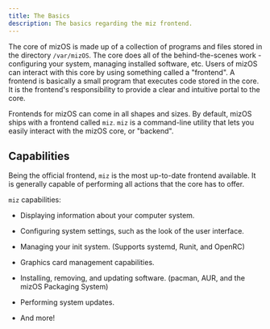 ```yaml
---
title: The Basics
description: The basics regarding the miz frontend.
---
```


The core of mizOS is made up of a collection of programs and files stored in the directory `/var/mizOS`. The core does all of the behind-the-scenes work - configuring your system, managing installed software, etc. Users of mizOS can interact with this core by using something called a "frontend". A frontend is basically a small program that executes code stored in the core. It is the frontend's responsibility to provide a clear and intuitive portal to the core.

Frontends for mizOS can come in all shapes and sizes. By default, mizOS ships with a frontend called `miz`. `miz` is a command-line utility that lets you easily interact with the mizOS core, or "backend".


## Capabilities

Being the official frontend, `miz` is the most up-to-date frontend available. It is generally capable of performing all actions that the core has to offer.

`miz` capabilities:

- Displaying information about your computer system.

- Configuring system settings, such as the look of the user interface.

- Managing your init system. (Supports systemd, Runit, and OpenRC)

- Graphics card management capabilities.

- Installing, removing, and updating software. (pacman, AUR, and the mizOS Packaging System)

- Performing system updates.

- And more!
